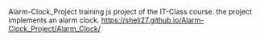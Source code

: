 Alarm-Clock_Project
training js project of the IT-Class course.
the project implements an alarm clock.
https://sheli27.github.io/Alarm-Clock_Project/Alarm_Clock/
